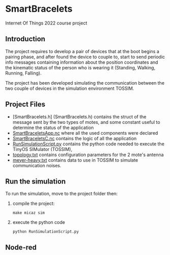 # SmartBracelets
Internet Of Things 2022 course project

## Introduction


The project requires to develop a pair of devices that at the boot begins a pairing phase, and after found the device to couple to, start to send periodic info messages containing information about the position coordinates and the kinematic status of the person who is wearing it (Standing, Walking, Running, Falling).

The project has been developed simulating the communication between the two couple of devices in the simulation environment TOSSIM.

## Project Files

- [SmartBracelets.h] (SmartBracelets.h) contains the struct of the message sent by the two types of motes, and some constant useful to determine the status of the application
- [SmartBraceletsApp.nc](SmartBraceletsApp.nc) where all the used components were declared
- [SmartBraceletsC.nc](SmartBraceletsC.nc) contains the logic of all the application
- [RunSimulationScript.py](RunSimulationScript.py) contains the python code needed to execute the TinyOS SIMulator (TOSSIM),
- [topology.txt](topology.txt) contains configuration parameters for the 2 mote's antenna
- [meyer-heavy.txt](meyer-heavy.txt) contains data to use in TOSSIM to simulate communication noises.

## Run the simulation

To run the simulation, move to the project folder then:

1) compile the project:
    ```
    make micaz sim
    ```
2) execute the python code
    ```
    python RunSimulationScript.py
    ```


## Node-red

